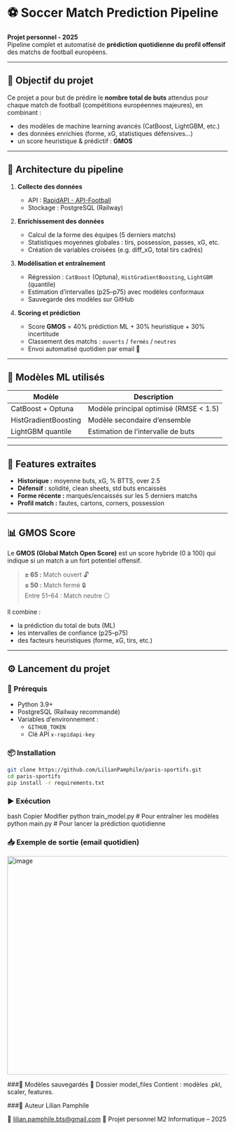 # ⚽ Soccer Match Prediction Pipeline

**Projet personnel - 2025**  
Pipeline complet et automatisé de **prédiction quotidienne du profil offensif** des matchs de football européens.

---

## 🚀 Objectif du projet

Ce projet a pour but de prédire le **nombre total de buts** attendus pour chaque match de football (compétitions européennes majeures), en combinant :
- des modèles de machine learning avancés (CatBoost, LightGBM, etc.)
- des données enrichies (forme, xG, statistiques défensives...)
- un score heuristique & prédictif : **GMOS**

---

## 🧱 Architecture du pipeline

1. **Collecte des données**
   - API : [RapidAPI - API-Football](https://rapidapi.com/api-sports/api/api-football)
   - Stockage : PostgreSQL (Railway)

2. **Enrichissement des données**
   - Calcul de la forme des équipes (5 derniers matchs)
   - Statistiques moyennes globales : tirs, possession, passes, xG, etc.
   - Création de variables croisées (e.g. diff_xG, total tirs cadrés)

3. **Modélisation et entraînement**
   - Régression : `CatBoost` (Optuna), `HistGradientBoosting`, `LightGBM` (quantile)
   - Estimation d’intervalles (p25–p75) avec modèles conformaux
   - Sauvegarde des modèles sur GitHub

4. **Scoring et prédiction**
   - Score **GMOS** = 40% prédiction ML + 30% heuristique + 30% incertitude
   - Classement des matchs : `ouverts` / `fermés` / `neutres`
   - Envoi automatisé quotidien par email 📩

---

## 🧠 Modèles ML utilisés

| Modèle                  | Description                          |
|-------------------------|--------------------------------------|
| CatBoost + Optuna       | Modèle principal optimisé (RMSE < 1.5) |
| HistGradientBoosting    | Modèle secondaire d’ensemble         |
| LightGBM quantile       | Estimation de l’intervalle de buts   |

---

## 🧬 Features extraites

- **Historique :** moyenne buts, xG, % BTTS, over 2.5  
- **Défensif :** solidité, clean sheets, std buts encaissés  
- **Forme récente :** marqués/encaissés sur les 5 derniers matchs  
- **Profil match :** fautes, cartons, corners, possession  

---

## 📊 GMOS Score

Le **GMOS (Global Match Open Score)** est un score hybride (0 à 100) qui indique si un match a un fort potentiel offensif.

> **≥ 65 :** Match ouvert 🔓  
> **≤ 50 :** Match fermé 🔒  
> Entre 51–64 : Match neutre ⚪

Il combine :
- la prédiction du total de buts (ML)
- les intervalles de confiance (p25–p75)
- des facteurs heuristiques (forme, xG, tirs, etc.)

---

## ⚙️ Lancement du projet

### 🔧 Prérequis
- Python 3.9+
- PostgreSQL (Railway recommandé)
- Variables d'environnement :  
  - `GITHUB_TOKEN`  
  - Clé API `x-rapidapi-key`

### 📦 Installation

```bash
git clone https://github.com/LilianPamphile/paris-sportifs.git
cd paris-sportifs
pip install -r requirements.txt
```

### ▶️ Exécution
bash
Copier
Modifier
python train_model.py   # Pour entraîner les modèles
python main.py          # Pour lancer la prédiction quotidienne

### 📥 Exemple de sortie (email quotidien)
<img width="857" height="498" alt="image" src="https://github.com/user-attachments/assets/d7ea5f0c-858c-4006-a754-e29187002903" />

###📁 Modèles sauvegardés
📂 Dossier model_files
Contient : modèles .pkl, scaler, features.

###👤 Auteur
Lilian Pamphile

📧 lilian.pamphile.bts@gmail.com
📅 Projet personnel M2 Informatique – 2025
